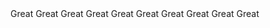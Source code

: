 <stellar-select name="our_select" label="What do you want?">
  <stellar-item value="one" label="Label one" selected>
    <stellar-avatar size="small"></stellar-avatar>
    Great
  </stellar-item>
  <stellar-item value="two" label="Label two">
    <stellar-avatar shape="circle" size="small"></stellar-avatar>
    Great
  </stellar-item>
  <stellar-item value="two" label="Label two">
    <stellar-avatar shape="square" size="small"></stellar-avatar>
    Great
  </stellar-item>
  <stellar-item value="three" label="Label three">
    <stellar-avatar shape="rectangle" size="small"></stellar-avatar>
    Great
  </stellar-item>
  <stellar-item value="four" label="Label four">
    Great
  </stellar-item>
  <stellar-item value="one" label="Label one">
    <stellar-avatar size="small"></stellar-avatar>
    Great
  </stellar-item>
  <stellar-item value="two" label="Label two">
    <stellar-avatar shape="circle" size="small"></stellar-avatar>
    Great
  </stellar-item>
  <stellar-item value="two" label="Label two">
    <stellar-avatar shape="square" size="small"></stellar-avatar>
    Great
  </stellar-item>
  <stellar-item value="three" label="Label three">
    <stellar-avatar shape="rectangle" size="small"></stellar-avatar>
    Great
  </stellar-item>
  <stellar-item value="four" label="Label four">
    Great
  </stellar-item>
</stellar-select>
